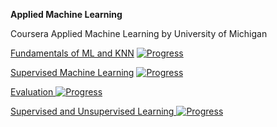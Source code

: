 **Applied Machine Learning**

Coursera Applied Machine Learning by University of Michigan

[Fundamentals of ML and KNN](https://www.coursera.org/learn/python-machine-learning/home/week/1) [![Progress](https://img.shields.io/badge/Done-✔-green.svg?style=flat)]()

[ Supervised Machine Learning](https://www.coursera.org/learn/python-machine-learning/home/week/2) [![Progress](https://img.shields.io/badge/Done-✔-green.svg?style=flat)]()

[Evaluation ](https://www.coursera.org/learn/python-machine-learning/home/week/3) [![Progress](https://img.shields.io/badge/Done-✔-green.svg?style=flat)]()

[Supervised and Unsupervised Learning ](https://www.coursera.org/learn/python-machine-learning/home/week/4) [![Progress](https://img.shields.io/badge/Done-✔-green.svg?style=flat)]()
